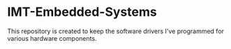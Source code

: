 # IMT-Embedded-Systems
This repository is created to keep the software drivers I've programmed for various hardware components.
